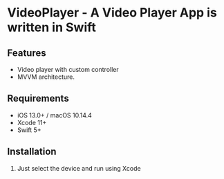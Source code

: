 #  VideoPlayer - A Video Player App is written in Swift

## Features
-  Video player with custom controller
-  MVVM architecture.

## Requirements

* iOS 13.0+ / macOS 10.14.4
* Xcode 11+
* Swift 5+


## Installation
1. Just select the device and run using Xcode
